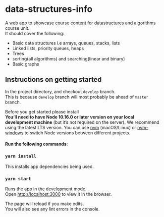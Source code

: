 # data-structures-info
A web app to showcase course content for datastructures and algorithms course unit.\
It should cover the following:
- Basic data structures i.e arrays, queues, stacks, lists
- Linked lists, priority queues, heaps
- Trees
- sorting(all algorithms) and searching(linear and binary)
- Basic graphs

## Instructions on getting started

In the project directory, and checkout `develop` branch.\
This is because `develop` branch will most probably be ahead of `master` branch.

Before you get started please install\
**You’ll need to have Node 10.16.0 or later version on your local development machine** (but it’s not required on the server). We recommend using the latest LTS version. You can use [nvm](https://github.com/creationix/nvm#installation) (macOS/Linux) or [nvm-windows](https://github.com/coreybutler/nvm-windows#node-version-manager-nvm-for-windows) to switch Node versions between different projects.


#### Run the following commands:

### `yarn install`

This installs app dependencies being used.

### `yarn start`

Runs the app in the development mode.\
Open [http://localhost:3000](http://localhost:3000) to view it in the browser.

The page will reload if you make edits.\
You will also see any lint errors in the console.
